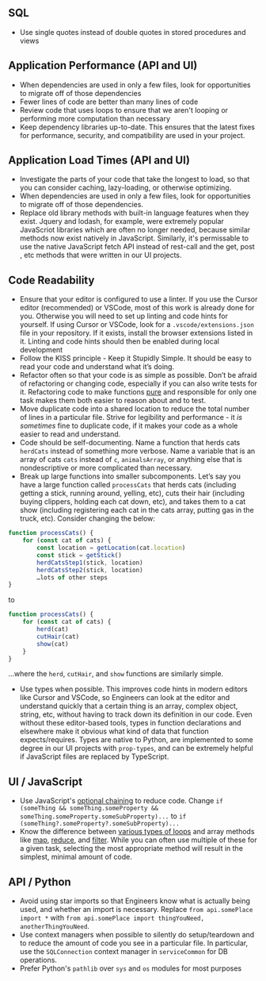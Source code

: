 ## SQL

- Use single quotes instead of double quotes in stored procedures and views

## Application Performance (API and UI)

- When dependencies are used in only a few files, look for opportunities to migrate off of those dependencies
- Fewer lines of code are better than many lines of code
- Review code that uses loops to ensure that we aren't looping or performing more computation than necessary
- Keep dependency libraries up-to-date. This ensures that the latest fixes for performance, security, and compatibility are used in your project.

## Application Load Times (API and UI)

- Investigate the parts of your code that take the longest to load, so that you can consider caching, lazy-loading, or otherwise optimizing.
- When dependencies are used in only a few files, look for opportunities to migrate off of those dependencies.
- Replace old library methods with built-in language features when they exist. Jquery and lodash, for example, were extremely popular JavaScriot libraries which are often no longer needed, because similar methods now exist natively in JavaScript. Similarly, it's permissable to use the native JavaScript fetch API instead of rest-call and the get, post , etc methods that were written in our UI projects.

## Code Readability

- Ensure that your editor is configured to use a linter. If you use the Cursor editor (recommended) or VSCode, most of this work is already done for you. Otherwise you will need to set up linting and code hints for yourself. If using Cursor or VSCode, look for a `.vscode/extensions.json` file in your repository. If it exists, install the browser extensions listed in it. Linting and code hints should then be enabled during local development
- Follow the KISS principle - Keep it Stupidly Simple. It should be easy to read your code and understand what it’s doing.
- Refactor often so that your code is as simple as possible. Don’t be afraid of refactoring or changing code, especially if you can also write tests for it. Refactoring code to make functions [pure](https://medium.com/javascript-scene/master-the-javascript-interview-what-is-a-pure-function-d1c076bec976) and responsible for only one task makes them both easier to reason about and to test.
- Move duplicate code into a shared location to reduce the total number of lines in a particular file. Strive for legibility and performance - it _is sometimes_ fine to duplicate code, if it makes your code as a whole easier to read and understand.
- Code should be self-documenting. Name a function that herds cats `herdCats` instead of something more verbose. Name a variable that is an array of cats `cats` instead of `c`, `animalsArray`, or anything else that is nondescriptive or more complicated than necessary.
- Break up large functions into smaller subcomponents. Let’s say you have a large function called `processCats` that herds cats (including getting a stick, running around, yelling, etc), cuts their hair (including buying clippers, holding each cat down, etc), and takes them to a cat show (including registering each cat in the cats array, putting gas in the truck, etc). Consider changing the below:

```javascript 
function processCats() {
    for (const cat of cats) {
        const location = getLocation(cat.location)
        const stick = getStick()
        herdCatsStep1(stick, location)
        herdCatsStep2(stick, location)
        …lots of other steps
}
```
to
```javascript
function processCats() {
    for (const cat of cats) {
        herd(cat)
        cutHair(cat)
        show(cat)
    }
}
```
...where the `herd`, `cutHair`, and `show` functions are similarly simple.
- Use types when possible. This improves code hints in modern editors like Cursor and VSCode, so Engineers can look at the editor and understand quickly that a certain thing is an array, complex object, string, etc, without having to track down its definition in our code. Even without these editor-based tools, types in function declarations and elsewhere make it obvious what kind of data that function expects/requires. Types are native to Python, are implemented to some degree in our UI projects with `prop-types`, and can be extremely helpful if JavaScript files are replaced by TypeScript.

## UI / JavaScript

- Use JavaScript's [optional chaining](https://developer.mozilla.org/en-US/docs/Web/JavaScript/Reference/Operators/Optional_chaining) to reduce code. Change `if (someThing && someThing.someProperty && someThing.someProperty.someSubProperty)...` to `if (someThing?.someProperty?.someSubProperty)...`
- Know the difference between [various types of loops](https://medium.com/@julienetienne/different-types-of-arrays-in-javascript-and-when-to-use-them-77f7843b71de) and array methods like [map](https://developer.mozilla.org/en-US/docs/Web/JavaScript/Reference/Global_Objects/Map), [reduce](https://developer.mozilla.org/en-US/docs/Web/JavaScript/Reference/Global_Objects/Array/reduce), and [filter](https://developer.mozilla.org/en-US/docs/Web/JavaScript/Reference/Global_Objects/Array/filter). While you can often use multiple of these for a given task, selecting the most appropriate method will result in the simplest, minimal amount of code.

## API / Python

- Avoid using star imports so that Engineers know what is actually being used, and whether an import is necessary. Replace `from api.somePlace import *` with `from api.somePlace import thingYouNeed, anotherThingYouNeed`. 
- Use context managers when possible to silently do setup/teardown and to reduce the amount of code you see in a particular file. In particular, use the `SQLConnection` context manager in `serviceCommon` for DB operations.
- Prefer Python's `pathlib` over `sys` and `os` modules for most purposes




